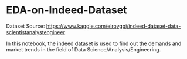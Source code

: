 # EDA-on-Indeed-Dataset

Dataset Source: https://www.kaggle.com/elroyggj/indeed-dataset-data-scientistanalystengineer

In this notebook, the indeed dataset is used to find out the demands and market trends in the field of Data Science/Analysis/Engineering.

